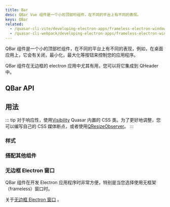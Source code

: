 ```yaml
---
title: Bar
desc: QBar Vue 组件是一个小的顶部栏组件，在不同的平台上有不同的表现。
keys: QBar
related:
  - /quasar-cli-vite/developing-electron-apps/frameless-electron-window
  - /quasar-cli-webpack/developing-electron-apps/frameless-electron-window
---
```


QBar 组件是一个小的顶部栏组件，在不同的平台上有不同的表现，例如，在桌面应用上，它会有关闭，最小化，最大化等按钮来控制您的应用程序。

QBar 组件在无边框的 electron 应用中尤其有用，您可以将它集成到 QHeader 中。

## QBar API

<doc-api file="QBar" />

## 用法

::: tip
对于响应性，使用[Visibility](/style/visibility#Window-Width-Related)  Quasar 内置的 CSS 类。为了更好地调整，您可以编写自己的 CSS 媒体断点，或者使用[QResizeObserver](/vue-components/resize-observer)。
:::

### 样式

<doc-example title="MacOS 风格" file="QBar/MacOS" no-edit />

<doc-example title="Windows 风格" file="QBar/Windows" />

<doc-example title="iOS 风格" file="QBar/iOS" no-edit />

<doc-example title="Android 风格" file="QBar/Android" />

### 搭配其他组件

<doc-example title="QMenu" file="QBar/Menu" />

<doc-example title="QDialog" file="QBar/Dialog" />

<doc-example title="QHeader 和 QToolbar" file="QBar/Header" />

### 无边框 Electron 窗口
QBar 组件在开发 Electron 应用程序时非常方便，特别是当您选择使用无框架（frameless）窗口时。

关于[无边框 Electron 窗口](/quasar-cli/developing-electron-apps/frameless-electron-window) 。
